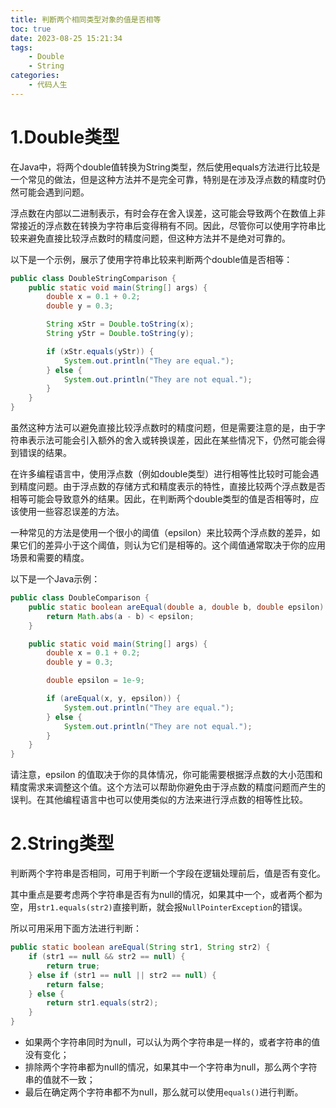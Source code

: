 ```yaml
---
title: 判断两个相同类型对象的值是否相等
toc: true
date: 2023-08-25 15:21:34
tags:
	- Double
    - String
categories:
	- 代码人生
---
```



# 1.Double类型

在Java中，将两个double值转换为String类型，然后使用equals方法进行比较是一个常见的做法，但是这种方法并不是完全可靠，特别是在涉及浮点数的精度时仍然可能会遇到问题。

浮点数在内部以二进制表示，有时会存在舍入误差，这可能会导致两个在数值上非常接近的浮点数在转换为字符串后变得稍有不同。因此，尽管你可以使用字符串比较来避免直接比较浮点数时的精度问题，但这种方法并不是绝对可靠的。

<!-- more -->

以下是一个示例，展示了使用字符串比较来判断两个double值是否相等：

```java
public class DoubleStringComparison {
    public static void main(String[] args) {
        double x = 0.1 + 0.2;
        double y = 0.3;

        String xStr = Double.toString(x);
        String yStr = Double.toString(y);

        if (xStr.equals(yStr)) {
            System.out.println("They are equal.");
        } else {
            System.out.println("They are not equal.");
        }
    }
}

```

虽然这种方法可以避免直接比较浮点数时的精度问题，但是需要注意的是，由于字符串表示法可能会引入额外的舍入或转换误差，因此在某些情况下，仍然可能会得到错误的结果。

在许多编程语言中，使用浮点数（例如double类型）进行相等性比较时可能会遇到精度问题。由于浮点数的存储方式和精度表示的特性，直接比较两个浮点数是否相等可能会导致意外的结果。因此，在判断两个double类型的值是否相等时，应该使用一些容忍误差的方法。

一种常见的方法是使用一个很小的阈值（epsilon）来比较两个浮点数的差异，如果它们的差异小于这个阈值，则认为它们是相等的。这个阈值通常取决于你的应用场景和需要的精度。

以下是一个Java示例：

```java
public class DoubleComparison {
    public static boolean areEqual(double a, double b, double epsilon) {
        return Math.abs(a - b) < epsilon;
    }

    public static void main(String[] args) {
        double x = 0.1 + 0.2;
        double y = 0.3;

        double epsilon = 1e-9;

        if (areEqual(x, y, epsilon)) {
            System.out.println("They are equal.");
        } else {
            System.out.println("They are not equal.");
        }
    }
}


```

请注意，epsilon 的值取决于你的具体情况，你可能需要根据浮点数的大小范围和精度需求来调整这个值。这个方法可以帮助你避免由于浮点数的精度问题而产生的误判。在其他编程语言中也可以使用类似的方法来进行浮点数的相等性比较。


# 2.String类型

判断两个字符串是否相同，可用于判断一个字段在逻辑处理前后，值是否有变化。

其中重点是要考虑两个字符串是否有为null的情况，如果其中一个，或者两个都为空，用`str1.equals(str2)`直接判断，就会报`NullPointerException`的错误。

所以可用采用下面方法进行判断：

```java
public static boolean areEqual(String str1, String str2) {
    if (str1 == null && str2 == null) {
        return true;
    } else if (str1 == null || str2 == null) {
        return false;
    } else {
        return str1.equals(str2);
    }
}
```

- 如果两个字符串同时为null，可以认为两个字符串是一样的，或者字符串的值没有变化；
- 排除两个字符串都为null的情况，如果其中一个字符串为null，那么两个字符串的值就不一致；
- 最后在确定两个字符串都不为null，那么就可以使用`equals()`进行判断。